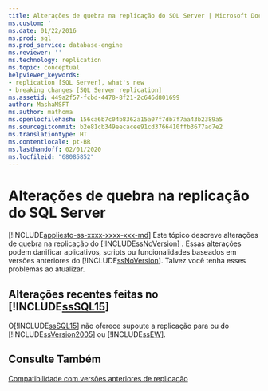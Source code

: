 ```yaml
---
title: Alterações de quebra na replicação do SQL Server | Microsoft Docs
ms.custom: ''
ms.date: 01/22/2016
ms.prod: sql
ms.prod_service: database-engine
ms.reviewer: ''
ms.technology: replication
ms.topic: conceptual
helpviewer_keywords:
- replication [SQL Server], what's new
- breaking changes [SQL Server replication]
ms.assetid: 449a2f57-fcbd-4478-8f21-2c646d801699
author: MashaMSFT
ms.author: mathoma
ms.openlocfilehash: 156ca6b7c04b8362a15a07f7db7f7aa43b2389a5
ms.sourcegitcommit: b2e81cb349eecacee91cd3766410ffb3677ad7e2
ms.translationtype: HT
ms.contentlocale: pt-BR
ms.lasthandoff: 02/01/2020
ms.locfileid: "68085852"
---
```

# <a name="breaking-changes-in-sql-server-replication"></a>Alterações de quebra na replicação do SQL Server
[!INCLUDE[appliesto-ss-xxxx-xxxx-xxx-md](../../includes/appliesto-ss-xxxx-xxxx-xxx-md.md)]
  Este tópico descreve alterações de quebra na replicação do [!INCLUDE[ssNoVersion](../../includes/ssnoversion-md.md)] . Essas alterações podem danificar aplicativos, scripts ou funcionalidades baseados em versões anteriores do [!INCLUDE[ssNoVersion](../../includes/ssnoversion-md.md)]. Talvez você tenha esses problemas ao atualizar.  
  
## <a name="breaking-changes-made-in-includesssql15includessssql15-mdmd"></a>Alterações recentes feitas no [!INCLUDE[ssSQL15](../../includes/sssql15-md.md)]  
 O[!INCLUDE[ssSQL15](../../includes/sssql15-md.md)] não oferece supoute a replicação para ou do [!INCLUDE[ssVersion2005](../../includes/ssversion2005-md.md)] ou [!INCLUDE[ssEW](../../includes/ssew-md.md)].  
  
## <a name="see-also"></a>Consulte Também  
 [Compatibilidade com versões anteriores de replicação](../../relational-databases/replication/replication-backward-compatibility.md)  
  
  
